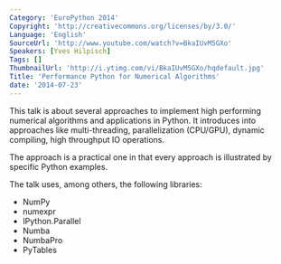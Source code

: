 ```yaml
---
Category: 'EuroPython 2014'
Copyright: 'http://creativecommons.org/licenses/by/3.0/'
Language: 'English'
SourceUrl: 'http://www.youtube.com/watch?v=BkaIUvM5GXo'
Speakers: [Yves Hilpisch]
Tags: []
ThumbnailUrl: 'http://i.ytimg.com/vi/BkaIUvM5GXo/hqdefault.jpg'
Title: 'Performance Python for Numerical Algorithms'
date: '2014-07-23'
---
```

This talk is about several approaches to implement high performing numerical algorithms and applications in Python. It introduces into approaches like multi-threading, parallelization (CPU/GPU), dynamic compiling, high throughput IO operations.

The approach is a practical one in that every approach is illustrated by specific Python examples.

The talk uses, among others, the following libraries:

* NumPy
* numexpr
* IPython.Parallel
* Numba
* NumbaPro
* PyTables
